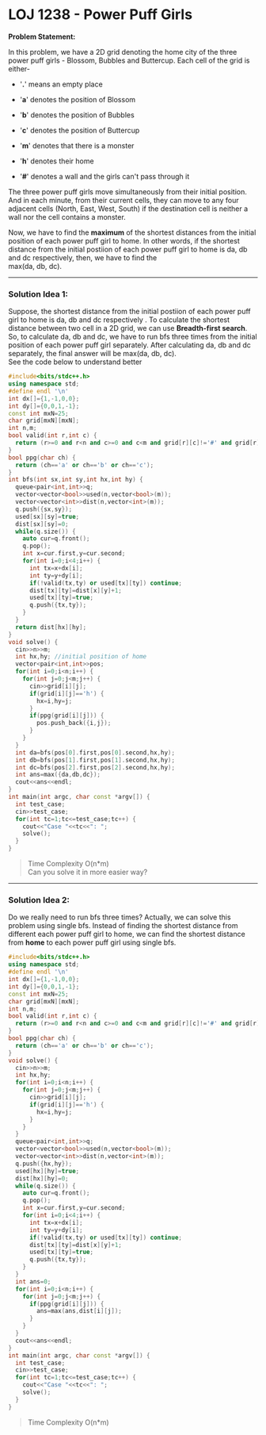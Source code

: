 # LOJ 1238 - Power Puff Girls
**Problem Statement:** </p> In this problem, we have a 2D grid denoting the home city of the three power puff girls - Blossom, Bubbles and Buttercup. Each cell of the grid is either-
*  '**.**' means an empty place

*  '**a**' denotes the position of Blossom

*  '**b**' denotes the position of Bubbles

*  '**c**' denotes the position of Buttercup

*  '**m**' denotes that there is a monster

*  '**h**' denotes their home

*  '**\#**' denotes a wall and the girls can't pass through it <br> 

The three power puff girls move simultaneously from their initial position. And in each minute, from their current cells, they can move to any four adjacent cells (North, East, West, South) if the destination cell is neither a wall nor the cell contains a monster. <br>

Now, we have to find the **maximum** of the shortest distances from the initial position of each power puff girl to home. In other words, if the shortest distance from the initial postiion of each power puff girl to home is
da, db and dc respectively, then, we have to find the  <br>      max(da, db, dc). <hr /> 
### Solution Idea 1:

Suppose, the shortest distance from the initial postiion of each power puff girl to home is da, db and dc respectively . To calculate the shortest distance between two cell in a 2D grid, we can use **Breadth-first search**. So, to calculate da, db and dc, we have to run bfs three times from the initial position of each power puff girl separately. After calculating da, db and  dc separately, the final answer will be max(da, db, dc).<br>
See the code below to understand better <br>
``` c++
#include<bits/stdc++.h>
using namespace std;
#define endl '\n'
int dx[]={1,-1,0,0};
int dy[]={0,0,1,-1};
const int mxN=25;
char grid[mxN][mxN];
int n,m;
bool valid(int r,int c) {
  return (r>=0 and r<n and c>=0 and c<m and grid[r][c]!='#' and grid[r][c]!='m');
}
bool ppg(char ch) {
  return (ch=='a' or ch=='b' or ch=='c');
}
int bfs(int sx,int sy,int hx,int hy) {
  queue<pair<int,int>>q;
  vector<vector<bool>>used(n,vector<bool>(m));
  vector<vector<int>>dist(n,vector<int>(m));
  q.push({sx,sy});
  used[sx][sy]=true;
  dist[sx][sy]=0;
  while(q.size()) {
    auto cur=q.front();
    q.pop();
    int x=cur.first,y=cur.second;
    for(int i=0;i<4;i++) {
      int tx=x+dx[i];
      int ty=y+dy[i];
      if(!valid(tx,ty) or used[tx][ty]) continue;
      dist[tx][ty]=dist[x][y]+1;
      used[tx][ty]=true;
      q.push({tx,ty});
    }
  }
  return dist[hx][hy];
}
void solve() {
  cin>>n>>m;
  int hx,hy; //initial position of home
  vector<pair<int,int>>pos;
  for(int i=0;i<n;i++) {
    for(int j=0;j<m;j++) {
      cin>>grid[i][j];
      if(grid[i][j]=='h') {
        hx=i,hy=j;
      }
      if(ppg(grid[i][j])) {
        pos.push_back({i,j});
      }
    }
  }
  int da=bfs(pos[0].first,pos[0].second,hx,hy);
  int db=bfs(pos[1].first,pos[1].second,hx,hy);
  int dc=bfs(pos[2].first,pos[2].second,hx,hy);
  int ans=max({da,db,dc});
  cout<<ans<<endl;
}
int main(int argc, char const *argv[]) {
  int test_case;
  cin>>test_case;
  for(int tc=1;tc<=test_case;tc++) {
    cout<<"Case "<<tc<<": ";
    solve();
  }
}
```
> Time Complexity O(n*m) <br>
> Can you solve it in more easier way?

***
### Solution Idea 2:
Do we really need to run bfs three times? Actually, we can solve this problem using single bfs. Instead of finding the shortest distance from different each power puff girl to home, we can find the shortest distance from **home** to each power puff girl using single bfs.
``` c++
#include<bits/stdc++.h>
using namespace std;
#define endl '\n'
int dx[]={1,-1,0,0};
int dy[]={0,0,1,-1};
const int mxN=25;
char grid[mxN][mxN];
int n,m;
bool valid(int r,int c) {
  return (r>=0 and r<n and c>=0 and c<m and grid[r][c]!='#' and grid[r][c]!='m');
}
bool ppg(char ch) {
  return (ch=='a' or ch=='b' or ch=='c');
}
void solve() {
  cin>>n>>m;
  int hx,hy;
  for(int i=0;i<n;i++) {
    for(int j=0;j<m;j++) {
      cin>>grid[i][j];
      if(grid[i][j]=='h') {
        hx=i,hy=j;
      }
    }
  }
  queue<pair<int,int>>q;
  vector<vector<bool>>used(n,vector<bool>(m));
  vector<vector<int>>dist(n,vector<int>(m));
  q.push({hx,hy});
  used[hx][hy]=true;
  dist[hx][hy]=0;
  while(q.size()) {
    auto cur=q.front();
    q.pop();
    int x=cur.first,y=cur.second;
    for(int i=0;i<4;i++) {
      int tx=x+dx[i];
      int ty=y+dy[i];
      if(!valid(tx,ty) or used[tx][ty]) continue;
      dist[tx][ty]=dist[x][y]+1;
      used[tx][ty]=true;
      q.push({tx,ty});
    }
  }
  int ans=0;
  for(int i=0;i<n;i++) {
    for(int j=0;j<m;j++) {
      if(ppg(grid[i][j])) {
        ans=max(ans,dist[i][j]);
      }
    }
  }
  cout<<ans<<endl;
}
int main(int argc, char const *argv[]) {
  int test_case;
  cin>>test_case;
  for(int tc=1;tc<=test_case;tc++) {
    cout<<"Case "<<tc<<": ";
    solve();
  }
}
```
> Time Complexity O(n*m)
